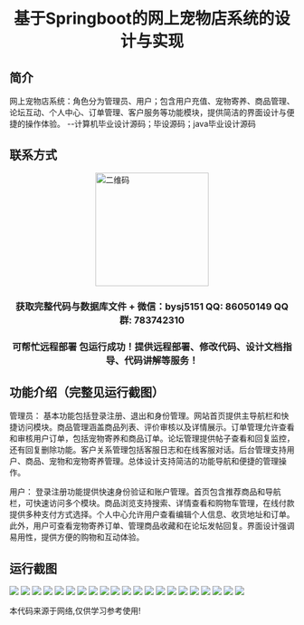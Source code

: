 <p><h1 align="center">基于Springboot的网上宠物店系统的设计与实现</h1></p>

## 简介
网上宠物店系统：角色分为管理员、用户；包含用户充值、宠物寄养、商品管理、论坛互动、个人中心、订单管理、客户服务等功能模块，提供简洁的界面设计与便捷的操作体验。    --计算机毕业设计源码；毕设源码；java毕业设计源码


## 联系方式
<img src="https://bs-1329754181.cos.ap-shanghai.myqcloud.com/wx.jpg" alt="二维码" style="display: block; margin: 0 auto;" width="200px">
<p><h3 align="center">获取完整代码与数据库文件 + 微信：bysj5151 QQ: 86050149 QQ群: 783742310</h3></p>
<p><h3 align="center">可帮忙远程部署 包运行成功！提供远程部署、修改代码、设计文档指导、代码讲解等服务！</h3></p>

## 功能介绍（完整见运行截图）
管理员： 基本功能包括登录注册、退出和身份管理。网站首页提供主导航栏和快捷访问模块。商品管理涵盖商品列表、评价审核以及详情展示。订单管理允许查看和审核用户订单，包括宠物寄养和商品订单。论坛管理提供帖子查看和回复监控，还有回复删除功能。客户关系管理包括客服日志和在线客服对话。后台管理支持用户、商品、宠物和宠物寄养管理。总体设计支持简洁的功能导航和便捷的管理操作。    

用户： 登录注册功能提供快速身份验证和账户管理。首页包含推荐商品和导航栏，可快速访问多个模块。商品浏览支持搜索、详情查看和购物车管理，在线付款提供多种支付方式选择。个人中心允许用户查看编辑个人信息、收货地址和订单。此外，用户可查看宠物寄养订单、管理商品收藏和在论坛发帖回复。界面设计强调易用性，提供方便的购物和互动体验。


## 运行截图
![](https://bs-1329754181.cos.ap-shanghai.myqcloud.com/spring/OnlinePetStoreSystemDesignAndImplementation/img/001.jpg)
![](https://bs-1329754181.cos.ap-shanghai.myqcloud.com/spring/OnlinePetStoreSystemDesignAndImplementation/img/002.jpg)
![](https://bs-1329754181.cos.ap-shanghai.myqcloud.com/spring/OnlinePetStoreSystemDesignAndImplementation/img/003.jpg)
![](https://bs-1329754181.cos.ap-shanghai.myqcloud.com/spring/OnlinePetStoreSystemDesignAndImplementation/img/004.jpg)
![](https://bs-1329754181.cos.ap-shanghai.myqcloud.com/spring/OnlinePetStoreSystemDesignAndImplementation/img/005.jpg)
![](https://bs-1329754181.cos.ap-shanghai.myqcloud.com/spring/OnlinePetStoreSystemDesignAndImplementation/img/006.jpg)
![](https://bs-1329754181.cos.ap-shanghai.myqcloud.com/spring/OnlinePetStoreSystemDesignAndImplementation/img/007.jpg)
![](https://bs-1329754181.cos.ap-shanghai.myqcloud.com/spring/OnlinePetStoreSystemDesignAndImplementation/img/008.jpg)
![](https://bs-1329754181.cos.ap-shanghai.myqcloud.com/spring/OnlinePetStoreSystemDesignAndImplementation/img/009.jpg)
![](https://bs-1329754181.cos.ap-shanghai.myqcloud.com/spring/OnlinePetStoreSystemDesignAndImplementation/img/010.jpg)
![](https://bs-1329754181.cos.ap-shanghai.myqcloud.com/spring/OnlinePetStoreSystemDesignAndImplementation/img/011.jpg)
![](https://bs-1329754181.cos.ap-shanghai.myqcloud.com/spring/OnlinePetStoreSystemDesignAndImplementation/img/012.jpg)
![](https://bs-1329754181.cos.ap-shanghai.myqcloud.com/spring/OnlinePetStoreSystemDesignAndImplementation/img/013.jpg)
![](https://bs-1329754181.cos.ap-shanghai.myqcloud.com/spring/OnlinePetStoreSystemDesignAndImplementation/img/014.jpg)
![](https://bs-1329754181.cos.ap-shanghai.myqcloud.com/spring/OnlinePetStoreSystemDesignAndImplementation/img/015.jpg)
![](https://bs-1329754181.cos.ap-shanghai.myqcloud.com/spring/OnlinePetStoreSystemDesignAndImplementation/img/016.jpg)
![](https://bs-1329754181.cos.ap-shanghai.myqcloud.com/spring/OnlinePetStoreSystemDesignAndImplementation/img/017.jpg)
![](https://bs-1329754181.cos.ap-shanghai.myqcloud.com/spring/OnlinePetStoreSystemDesignAndImplementation/img/018.jpg)
![](https://bs-1329754181.cos.ap-shanghai.myqcloud.com/spring/OnlinePetStoreSystemDesignAndImplementation/img/019.jpg)
![](https://bs-1329754181.cos.ap-shanghai.myqcloud.com/spring/OnlinePetStoreSystemDesignAndImplementation/img/020.jpg)
![](https://bs-1329754181.cos.ap-shanghai.myqcloud.com/spring/OnlinePetStoreSystemDesignAndImplementation/img/021.jpg)

<p>本代码来源于网络,仅供学习参考使用!</p>
